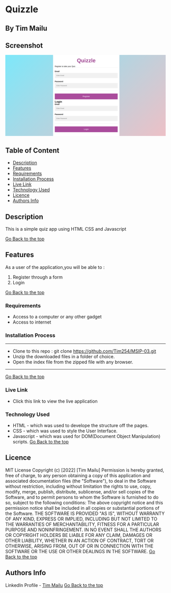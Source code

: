 # Quizzle
 ## By Tim Mailu
## Screenshot
 ![image](./assets/images/quizappshot.png)
 ## Table of Content
 - [Description](#description)
 - [Features](#features)
 - [Requirements](#requirements)
 - [Installation Process](#installation-Process)
 - [Live Link](#Live-Link)
 - [Technology  Used](#technology-Used)
 - [Licence](#licence)
 - [Authors Info](#Authors-Info)
 ## Description
 <p>This is a simple quiz app using HTML CSS and Javascript</p>

[Go Back to the top](#Quizzle)

## Features
As a user of the application,you will be able to :
1. Register through a form
2. Login

[Go Back to the top](#Quizzle)

 ###  Requirements
 * Access to  a computer or any other gadget
 * Access to internet
 ### Installation Process
 ****
* Clone to this repo : git clone https://github.com/Tim254/MSIP-03.git
* Unzip the downloaded files in a folder of choice.
* Open the index file from the zipped file with any browser.
 ****
 [Go Back to the top](#Quizzle)
### Live Link
- Click this link to view the live application 
### Technology  Used
* HTML - which was used to develope the structure off the pages.
* CSS - which was used to style the User Interface.
* Javascript - which was used for DOM(Document Object Manipulation) scripts.
[Go Back to the top](#Quizzle)
## Licence
MIT License
Copyright (c) [2022] [Tim Mailu]
Permission is hereby granted, free of charge, to any person obtaining a copy
of this application and associated documentation files (the "Software"), to deal
in the Software without restriction, including without limitation the rights
to use, copy, modify, merge, publish, distribute, sublicense, and/or sell
copies of the Software, and to permit persons to whom the Software is
furnished to do so, subject to the following conditions:
The above copyright notice and this permission notice shall be included in all
copies or substantial portions of the Software.
THE SOFTWARE IS PROVIDED "AS IS", WITHOUT WARRANTY OF ANY KIND, EXPRESS OR
IMPLIED, INCLUDING BUT NOT LIMITED TO THE WARRANTIES OF MERCHANTABILITY,
FITNESS FOR A PARTICULAR PURPOSE AND NONINFRINGEMENT. IN NO EVENT SHALL THE
AUTHORS OR COPYRIGHT HOLDERS BE LIABLE FOR ANY CLAIM, DAMAGES OR OTHER
LIABILITY, WHETHER IN AN ACTION OF CONTRACT, TORT OR OTHERWISE, ARISING FROM,
OUT OF OR IN CONNECTION WITH THE SOFTWARE OR THE USE OR OTHER DEALINGS IN THE
SOFTWARE.
[Go Back to the top](#Quizzle)
## Authors Info
LinkedIn Profile - [Tim Mailu](https://www.linkedin.com/in/mailutim/)
[Go Back to the top](#Quizzle)
